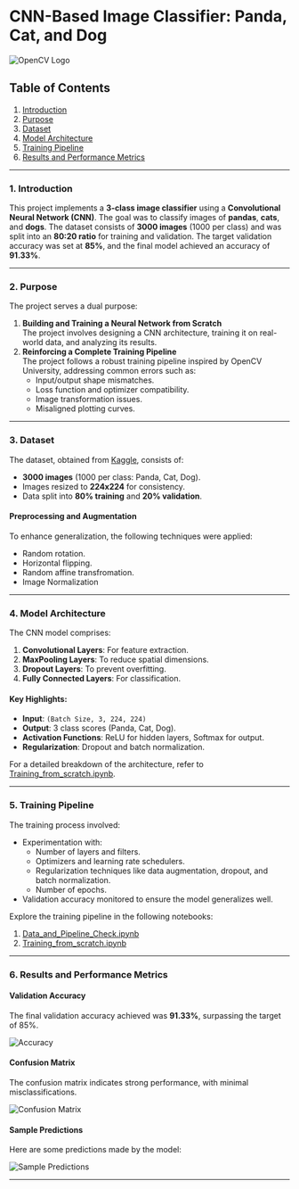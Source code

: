 # CNN-Based Image Classifier: Panda, Cat, and Dog

![OpenCV Logo](https://opencv.org/wp-content/uploads/2021/06/OpenCV_logo_black_.png)

## Table of Contents
1. [Introduction](#1-introduction)
2. [Purpose](#2-purpose)
3. [Dataset](#3-dataset)
4. [Model Architecture](#4-model-architecture)
5. [Training Pipeline](#5-training-pipeline)
6. [Results and Performance Metrics](#6-results-and-performance-metrics)


---

### 1. Introduction

This project implements a **3-class image classifier** using a **Convolutional Neural Network (CNN)**. The goal was to classify images of **pandas**, **cats**, and **dogs**. The dataset consists of **3000 images** (1000 per class) and was split into an **80:20 ratio** for training and validation. The target validation accuracy was set at **85%**, and the final model achieved an accuracy of **91.33%**.

---

### 2. Purpose

The project serves a dual purpose:
1. **Building and Training a Neural Network from Scratch**  
   The project involves designing a CNN architecture, training it on real-world data, and analyzing its results.
2. **Reinforcing a Complete Training Pipeline**  
   The project follows a robust training pipeline inspired by OpenCV University, addressing common errors such as:
   - Input/output shape mismatches.
   - Loss function and optimizer compatibility.
   - Image transformation issues.
   - Misaligned plotting curves.

---

### 3. Dataset

The dataset, obtained from [Kaggle](https://www.kaggle.com/ashishsaxena2209/animal-image-datasetdog-cat-and-panda), consists of:
- **3000 images** (1000 per class: Panda, Cat, Dog).
- Images resized to **224x224** for consistency.
- Data split into **80% training** and **20% validation**.

#### Preprocessing and Augmentation
To enhance generalization, the following techniques were applied:
- Random rotation.
- Horizontal flipping.
- Random affine transfromation.
- Image Normalization

---

### 4. Model Architecture

The CNN model comprises:
1. **Convolutional Layers**: For feature extraction.
2. **MaxPooling Layers**: To reduce spatial dimensions.
3. **Dropout Layers**: To prevent overfitting.
4. **Fully Connected Layers**: For classification.

#### Key Highlights:
- **Input**: `(Batch Size, 3, 224, 224)`  
- **Output**: 3 class scores (Panda, Cat, Dog).  
- **Activation Functions**: ReLU for hidden layers, Softmax for output.  
- **Regularization**: Dropout and batch normalization.  

For a detailed breakdown of the architecture, refer to [Training_from_scratch.ipynb](https://github.com/04092000f/Image-Classifier-from-Scratch/blob/main/Training_from_scratch.ipynb).

---

### 5. Training Pipeline

The training process involved:
- Experimentation with:
  - Number of layers and filters.
  - Optimizers and learning rate schedulers.
  - Regularization techniques like data augmentation, dropout, and batch normalization.
  - Number of epochs.
- Validation accuracy monitored to ensure the model generalizes well.

Explore the training pipeline in the following notebooks:
1. [Data_and_Pipeline_Check.ipynb](https://github.com/04092000f/Image-Classifier-from-Scratch/blob/main/Data_and_Pipeline_Check.ipynb)
2. [Training_from_scratch.ipynb](https://github.com/04092000f/Image-Classifier-from-Scratch/blob/main/Training_from_scratch.ipynb)

---

### 6. Results and Performance Metrics

#### Validation Accuracy
The final validation accuracy achieved was **91.33%**, surpassing the target of 85%.

![Accuracy](https://github.com/04092000f/Image-Classifier-from-Scratch/blob/main/visuals/final_result.png)

#### Confusion Matrix
The confusion matrix indicates strong performance, with minimal misclassifications.

![Confusion Matrix](https://github.com/04092000f/Image-Classifier-from-Scratch/blob/main/visuals/confusion_matrix.png)

#### Sample Predictions
Here are some predictions made by the model:

![Sample Predictions](https://github.com/04092000f/Image-Classifier-from-Scratch/blob/main/visuals/sample_predictions.png)

---
